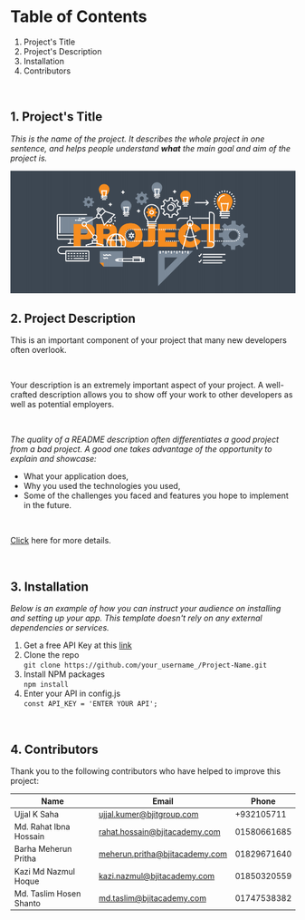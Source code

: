 # Table of Contents
1. Project's Title 
2. Project's Description
3. Installation
4. Contributors
 
<br>

## 1. Project's Title
*This is the name of the project. It describes the whole project in one sentence, and helps 
people understand **what** the main goal and aim of the project is.*


<img alt="Coder GIF" src="banner.PNG" style="max-width: 100%;" data-target="animated-image.originalImage">

<br>

## 2. Project Description

This is an important component of your project that many new developers often overlook. 

<br>

Your description is an extremely important aspect of your project. A well-crafted description allows you to show off your work to other developers as well as potential employers.

<br>

*The quality of a README description often differentiates a good project from a bad project. A good one takes advantage of the opportunity to explain and showcase:*

- What your application does,
- Why you used the technologies you used,
- Some of the challenges you faced and features you hope to implement in the future.

<br>

[Click]() here for more details.

<br>

## 3. Installation

*Below is an example of how you can instruct your audience on installing and setting up your app. This template doesn't rely on any external dependencies or services.*

1. Get a free API Key at this [link]()
2. Clone the repo 
   <br>
`git clone https://github.com/your_username_/Project-Name.git`
1. Install NPM packages 
   <br> `npm install`
2. Enter your API in config.js 
   <br> `const API_KEY = 'ENTER YOUR API';`

<br>

## 4. Contributors

Thank you to the following contributors who have helped to improve this project: 

| Name | Email | Phone| 
| ------ | ------ | ------|
| Ujjal K Saha | ujjal.kumer@bjitgroup.com | +932105711
| Md. Rahat Ibna Hossain | rahat.hossain@bjitacademy.com | 01580661685
| Barha Meherun Pritha | meherun.pritha@bjitacademy.com | 01829671640
| Kazi Md Nazmul Hoque | kazi.nazmul@bjitacademy.com | 01850320559
| Md. Taslim Hosen Shanto | md.taslim@bjitacademy.com | 01747538382
<br>

